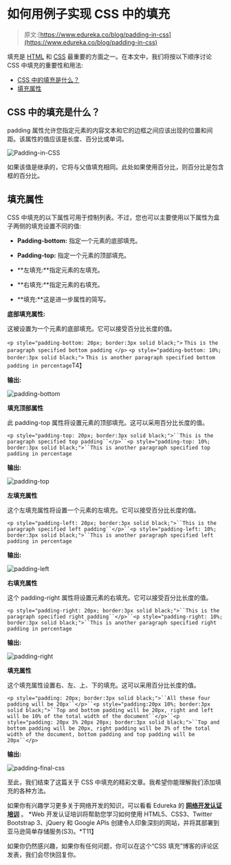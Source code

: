 # 如何用例子实现 CSS 中的填充

> 原文:[https://www.edureka.co/blog/padding-in-css](https://www.edureka.co/blog/padding-in-css)

填充是 [HTML](https://www.edureka.co/blog/what-is-html/) 和 [CSS](https://www.edureka.co/blog/what-is-css/) 最重要的方面之一。在本文中，我们将按以下顺序讨论 CSS 中填充的重要性和用法:

*   [CSS 中的填充是什么？](#what)
*   [填充属性](#properties)

## **CSS 中的填充是什么？**

padding 属性允许您指定元素的内容文本和它的边框之间应该出现的位置和间距。该属性的值应该是长度、百分比或单词。

![Padding-in-CSS](../Images/c3b4c9f423745bb21432be7ff4250f94.png)

如果该值是继承的，它将与父值填充相同。此处如果使用百分比，则百分比是包含框的百分比。

## **填充属性**

CSS 中填充的以下属性可用于控制列表。不过，您也可以主要使用以下属性为盒子两侧的填充设置不同的值:

*   **Padding-bottom:** 指定一个元素的底部填充。

*   **Padding-top:** 指定一个元素的顶部填充。

*   **左填充:**指定元素的左填充。

*   **右填充:**指定元素的右填充。

*   **填充:**这是进一步属性的简写。

**底部填充属性:**

这被设置为一个元素的底部填充。它可以接受百分比长度的值。

`<p style="padding-bottom: 20px; border:3px solid black;">` `This is the paragraph specified bottom padding </p>` `<p style="padding-bottom: 10%; border:3px solid black;">` `This is another paragraph specified bottom padding in percentage`T4】

**输出:**

![padding-bottom](../Images/d303d97f1636d17e140417abdcb8a31c.png)

**填充顶部属性**

此 padding-top 属性将设置元素的顶部填充。这可以采用百分比长度的值。

`<p style="padding-top: 20px; border:3px solid black;">``This is the paragraph specified top padding``</p>``<p style="padding-top: 10%; border:3px solid black;">``This is another paragraph specified top padding in percentage`

**输出:**

![padding-top](../Images/4f5e32c6cc8025be3008ca82254c5bcb.png)

**左填充属性**

这个左填充属性将设置一个元素的左填充。它可以接受百分比长度的值。

`<p style="padding-left: 20px; border:3px solid black;">``This is the paragraph specified left padding``</p>``<p style="padding-left: 10%; border:3px solid black;">``This is another paragraph specified left padding in percentage`

**输出:**

![padding-left](../Images/5c12d6305081ac39d9d77c87993f15e7.png)

**右填充属性**

这个 padding-right 属性将设置元素的右填充。它可以接受百分比长度的值。

`<p style="padding-right: 20px; border:3px solid black;">``This is the paragraph specified right padding``</p>``<p style="padding-right: 10%; border:3px solid black;">``This is another paragraph specified right padding in percentage`

**输出:**

![padding-right](../Images/ef21934594df0cb10b747979fb00ec47.png)

**填充属性**

这个填充属性设置右、左、上、下的填充。这可以采用百分比长度的值。

`<p style="padding: 20px; border:3px solid black;">``All these four padding will be 20px``</p>``<p style="padding:20px 10%; border:3px solid black;">``Top and bottom padding will be 20px, right and left will be 10% of the total width of the document``</p>``<p style="padding: 20px 3% 20px 20px; border:3px solid black;">``Top and bottom padding will be 20px, right padding will be 3% of the total width of the document, bottom padding and top padding will be 20px``</p>`

**输出:**

![padding-final-css](../Images/113a7a425f22fea9b8e034b8b5b04a30.png)

至此，我们结束了这篇关于 CSS 中填充的精彩文章。我希望你能理解我们添加填充的各种方法。

如果你有兴趣学习更多关于网络开发的知识，可以看看 Edureka 的 **[网络开发认证培训](https://www.edureka.co/complete-web-developer)** 。 *Web 开发认证培训将帮助您学习如何使用 HTML5、CSS3、Twitter Bootstrap 3、jQuery 和 Google APIs 创建令人印象深刻的网站，并将其部署到亚马逊简单存储服务(S3)。*T11】

如果你仍然感兴趣，如果你有任何问题，你可以在这个“CSS 填充”博客的评论区发表，我们会尽快回复你。